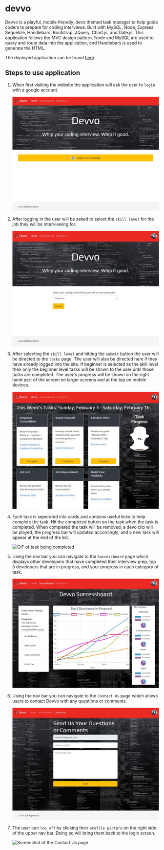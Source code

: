 # devvo

Devvo is a playful, mobile friendly, devo themed task manager to help guide coders to prepare for coding interviews. Built with MySQL, Node, Express, Sequelize, Handlebars, Bootstrap, JQuery, Chart.js, and Date.js. This application follows the MVC design pattern. Node and MySQL are used to query and route data into the application, and Handlebars is used to generate the HTML. 

The deployed application can be found [here](https://devvo-nabb.herokuapp.com/).

## Steps to use application

1. When first visiting the website the application will ask the user to `login` with a google account.

    ![](screenshots/login.JPG "Screenshot of Login Page")

2. After logging in the user will be asked to select the `skill level` for the job they will be interviewing for.

    ![](screenshots/skillLevel.JPG "Screenshot of Skill Level Page")

3. After selecting the `skill level` and hitting the `submit` button the user will be directed to the `tasks` page. The user will also be directed here if they have already logged into the site. If beginner is selected as the skill level then only the beginner level tasks will be shown to the user until those tasks are completed. The user's progress will be shown on the right hand part of the screen on larger screens and at the top on mobile devices. 

    ![](screenshots/tasks.JPG "Screenshot of Tasks Page")

4. Each task is seperated into cards and contains useful links to help complete the task. Hit the completed button on the task when the task is completed. When completed the task will be removed, a devo clip will be played, the progress bar will updated accordingly, and a new task will appear at the end of the list. 

    ![](screenshots/taskComplete.gif "GIF of task being completed")

5. Using the nav bar you can navigate to the `Successboard` page which displays other developers that have completed their interview prep, top 5 developers that are in progress, and your progress in each category of task. 

    ![](screenshots/successboard.JPG "Screenshot of the successboard page")

6. Using the nav bar you can navigate to the `Contact Us` page which allows users to contact Devvo with any questions or comments. 

    ![](screenshots/contactUs.JPG "Screenshot of the Contact Us page")

7. The user can `log off` by clicking their `profile picture` on the right side of the upper nav bar. Doing so will bring them back to the login screen. 

    ![](screenshots/logoff.gif "Screenshot of the Contact Us page")